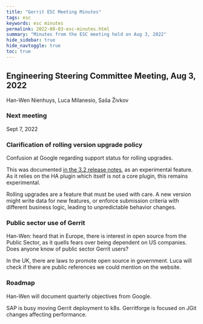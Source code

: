 ```yaml
---
title: "Gerrit ESC Meeting Minutes"
tags: esc
keywords: esc minutes
permalink: 2022-08-03-esc-minutes.html
summary: "Minutes from the ESC meeting held on Aug 3, 2022"
hide_sidebar: true
hide_navtoggle: true
toc: true
---
```


## Engineering Steering Committee Meeting, Aug 3, 2022

Han-Wen Nienhuys, Luca Milanesio, Saša Živkov

### Next meeting

Sept 7, 2022

### Clarification of rolling version upgrade policy

Confusion at Google regarding support status for rolling upgrades.

This was documented [in the 3.2 release
notes](https://www.gerritcodereview.com/3.2.html#zero-downtime-upgrade),
as an experimental feature. As it relies on the HA plugin which itself
is not a core plugin, this remains experimental.

Rolling upgrades are a feature that must be used with care. A new
version might write data for new features, or enforce submission
criteria with different business logic, leading to unpredictable
behavior changes.

### Public sector use of Gerrit

Han-Wen: heard that in Europe, there is interest in open source from
the Public Sector, as it quells fears over being dependent on US
companies. Does anyone know of public sector Gerrit users?

In the UK, there are laws to promote open source in government. Luca
will check if there are public references we could mention on the website.

### Roadmap

Han-Wen will document quarterly objectives from Google.

SAP is busy moving Gerrit deployment to k8s. Gerritforge is focused on
JGit changes affecting performance.

